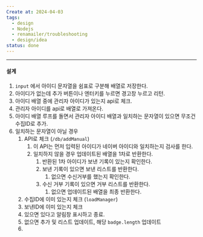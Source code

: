 ```yaml
---
Create at: 2024-04-03
tags:
  - design
  - Nodejs
  - renamailer/troubleshooting
  - design/idea
status: done
---
```

---

#### 설계
1. `input` 에서 아이디 문자열을 쉼표로 구분해 배열로 저장한다.
2. 아이디가 없는데 추가 버튼이나 엔터키를 누르면 경고창 누르고 리턴.
3. 아이디 배열 중에 관리자 아이디가 있는지 api로 체크.
4. 관리자 아이디를 api로 배열로 가져온다.
5. 아이디 배열 루프를 돌면서 관리자 아이디 배열과 일치하는 문자열이 있으면 무조건 수집ID로 추가.
6. 일치하는 문자열이 아닐 경우
	1. API로 체크 (`/db/addManual`)
		1. 이 API는 먼저 입력된 아이디가 네이버 아이디와 일치하는지 검사를 한다.
		2. 일치하지 않을 경우 업데이트된 배열을 1차로 반환한다.
			1. 반환된 1차 아이디가 보낸 기록이 있는지 확인한다.
			2. 보낸 기록이 있으면 보낸 리스트를 반환한다.
				1. 없으면 수신거부를 했는지 확인한다.
			3. 수신 거부 기록이 있으면 거부 리스트를 반환한다.
				1. 없으면 업데이트된 배열을 최종 반환한다.
	2. 수집ID에 이미 있는지 체크 (`loadManager`)
	3. 보낸ID에 이미 있는지 체크
	4. 있으면 있다고 알림창 표시하고 종료.
	5. 없으면 추가 및 리스트 업데이트, 해당 `badge.length` 업데이트
	6. 